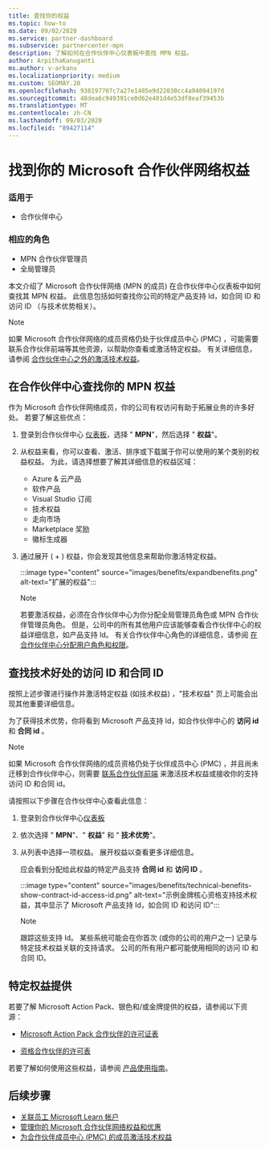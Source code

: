 ```yaml
---
title: 查找你的权益
ms.topic: how-to
ms.date: 09/02/2020
ms.service: partner-dashboard
ms.subservice: partnercenter-mpn
description: 了解如何在合作伙伴中心仪表板中查找 MPN 权益。
author: ArpithaKanuganti
ms.author: v-arkanu
ms.localizationpriority: medium
ms.custom: SEOMAY.20
ms.openlocfilehash: 938197707c7a27e1485e9d22030cc4a94094197d
ms.sourcegitcommit: 48dea6c949391ce0d62e401d4e53df8eaf39453b
ms.translationtype: MT
ms.contentlocale: zh-CN
ms.lasthandoff: 09/03/2020
ms.locfileid: "89427114"
---
```

# <a name="locate-your-microsoft-partner-network-benefits"></a>找到你的 Microsoft 合作伙伴网络权益 

### <a name="applies-to"></a>适用于

- 合作伙伴中心

### <a name="appropriate-roles"></a>相应的角色

- MPN 合作伙伴管理员
- 全局管理员

本文介绍了 Microsoft 合作伙伴网络 (MPN 的成员) 在合作伙伴中心仪表板中如何查找其 MPN 权益。 此信息包括如何查找你公司的特定产品支持 Id，如合同 ID 和访问 ID （与技术优势相关）。

>[!NOTE]
> 如果 Microsoft 合作伙伴网络的成员资格仍处于伙伴成员中心 (PMC) ，可能需要联系合作伙伴前端等其他资源，以帮助你查看或激活特定权益。 有关详细信息，请参阅 [合作伙伴中心之外的激活技术权益](partner-membership-center-tech-benefits-activate.md)。

## <a name="find-your-mpn-benefits-in-partner-center"></a>在合作伙伴中心查找你的 MPN 权益

作为 Microsoft 合作伙伴网络成员，你的公司有权访问有助于拓展业务的许多好处。 若要了解这些优点：

1. 登录到合作伙伴中心 [仪表板](https://partner.microsoft.com/dashboard/home)，选择 " **MPN**"，然后选择 " **权益**"。

2. 从权益来看，你可以查看、激活、排序或下载属于你可以使用的某个类别的权益权益。 为此，请选择想要了解其详细信息的权益区域：

   - Azure & 云产品
   - 软件产品
   - Visual Studio 订阅
   - 技术权益
   - 走向市场
   - Marketplace 奖励
   - 徽标生成器

3. 通过展开 ( + ) 权益，你会发现其他信息来帮助你激活特定权益。

   :::image type="content" source="images/benefits/expandbenefits.png" alt-text="扩展的权益":::

   > [!NOTE]
   > 若要激活权益，必须在合作伙伴中心为你分配全局管理员角色或 MPN 合作伙伴管理员角色。 但是，公司中的所有其他用户应该能够查看合作伙伴中心的权益详细信息，如产品支持 Id。 有关合作伙伴中心角色的详细信息，请参阅 [在合作伙伴中心分配用户角色和权限](permissions-overview.md)。

## <a name="find-access-id-and-contract-id-for-technical-benefits"></a>查找技术好处的访问 ID 和合同 ID

按照上述步骤进行操作并激活特定权益 (如技术权益) ，"技术权益" 页上可能会出现其他重要详细信息。

为了获得技术优势，你将看到 Microsoft 产品支持 Id，如合作伙伴中心的 **访问 id** 和 **合同 id** 。

>[!NOTE]
> 如果 Microsoft 合作伙伴网络的成员资格仍处于伙伴成员中心 (PMC) ，并且尚未迁移到合作伙伴中心，则需要 [联系合作伙伴前端](partner-membership-center-tech-benefits-activate.md) 来激活技术权益或接收你的支持访问 ID 和合同 id。

 请按照以下步骤在合作伙伴中心查看此信息：

1. 登录到合作伙伴中心[仪表板](https://partner.microsoft.com/dashboard/home)

2. 依次选择 " **MPN**"、" **权益**" 和 " **技术优势**"。

3. 从列表中选择一项权益。 展开权益以查看更多详细信息。 

   应会看到分配给此权益的特定产品支持 **合同 id** 和 **访问 ID** 。  

   :::image type="content" source="images/benefits/technical-benefits-show-contract-id-access-id.png" alt-text="示例金牌核心资格支持技术权益，其中显示了 Microsoft 产品支持 Id，如合同 ID 和访问 ID":::

   > [!NOTE]
   > 跟踪这些支持 Id。 某些系统可能会在你首次 (或你的公司的用户之一) 记录与特定技术权益关联的支持请求。 公司的所有用户都可能使用相同的访问 ID 和合同 ID。

## <a name="specific-benefit-offers"></a>特定权益提供

若要了解 Microsoft Action Pack、银色和/或金牌提供的权益，请参阅以下资源：

- [Microsoft Action Pack 合作伙伴的许可证表](https://assetsprod.microsoft.com/mpn/MPN-MAPS-Software-IUR-License-Table.xlsx)

- [资格合作伙伴的许可表](https://assetsprod.microsoft.com/mpn-maps-software-iur-competency-license-table.docx)

若要了解如何使用这些权益，请参阅 [产品使用指南](https://assets.microsoft.com/MPN-MAPS-Product-Usage-Guide.pdf)。

## <a name="next-steps"></a>后续步骤

- [关联员工 Microsoft Learn 帐户](ms-learn-associate.md)
- [管理你的 Microsoft 合作伙伴网络权益和优惠](manage-your-partner-network-benefits.md)
- [为合作伙伴成员中心 (PMC) 的成员激活技术权益 ](partner-membership-center-tech-benefits-activate.md)
